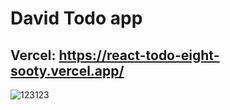 # David Todo app 
## Vercel: https://react-todo-eight-sooty.vercel.app/

![123123](https://github.com/user-attachments/assets/0bfd1f1a-5682-4807-a26b-2d908197f6f2)

